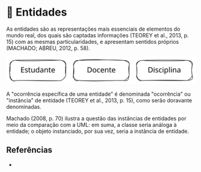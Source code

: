 # 👤 Entidades

As entidades são as representações mais essenciais de elementos do mundo real, dos quais são captadas informações (TEOREY et al., 2013, p. 15) com as mesmas particularidades, e apresentam sentidos próprios (MACHADO; ABREU, 2012, p. 58).&#x20;

<img src="../../.gitbook/assets/file.excalidraw (9).svg" alt="" class="gitbook-drawing">

A "ocorrência específica de uma entidade" é denominada "ocorrência" ou "instância" de entidade (TEOREY et al., 2013, p. 15), como serão doravante denominadas.&#x20;

Machado (2008, p. 70) ilustra a questão das instâncias de entidades por meio da comparação com a UML: em suma, a classe seria análoga à entidade; o objeto instanciado, por sua vez, seria a instância de entidade.

## Referências

*
